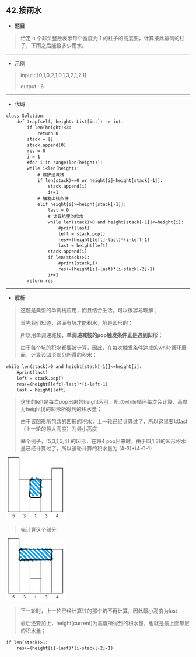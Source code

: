 42.接雨水
----------
- 题目
> 给定 n 个非负整数表示每个宽度为 1 的柱子的高度图，计算按此排列的柱子，下雨之后能接多少雨水。
>
----------
- 示例
> input : [0,1,0,2,1,0,1,3,2,1,2,1]
>
> output : 6
----------
 - 代码
>
    class Solution:
        def trap(self, height: List[int]) -> int:
            if len(height)<3:
                return 0
            stack = []
            stack.append(0)
            res = 0
            i = 1
            #for i in range(len(height)):
            while i<len(height):
                # 维护递减栈
                if len(stack)==0 or height[i]<height[stack[-1]]:
                    stack.append(i)
                    i+=1
                # 触发出栈条件
                elif height[i]>=height[stack[-1]]:
                    last = 0
                    # 计算坑里的积水
                    while len(stack)>0 and height[stack[-1]]<=height[i]:
                        #print(last)
                        left = stack.pop()
                        res+=(height[left]-last)*(i-left-1)
                        last = height[left]
                    stack.append(i)
                    if len(stack)>1:
                        #print(stack,i)
                        res+=(height[i]-last)*(i-stack[-2]-1)
                    i+=1
            return res

----------
- 解析
> 这题是典型的单调栈应用，而且结合生活，可以很容易理解；
>
> 首先我们知道，路面有坑才能积水，坑是凹形的；
>
> 所以用单调递减栈，**单调递减栈的pop触发条件正是遇到凹形**；
>
> 由于每个坑的积水都要被计算，因此，在每次触发条件达成的while循环里面，计算该凹形部分所得的积水；
>
    while len(stack)>0 and height[stack[-1]]<=height[i]:
        #print(last)
        left = stack.pop()
        res+=(height[left]-last)*(i-left-1)
        last = height[left]
> 这里的left是每次pop出来的height索引，所以while循环每次会计算，高度为height[i]的凹形所得到的积水量；
>
> 由于该凹形所包含的凹形的积水，上一轮已经计算过了，所以这里要以last（上一轮的最大高度）为最小高度
>
>
> 举个例子，[5,3,1,3,4] 的凹形，在将4 pop出来时，由于[3,1,3]的凹形积水量已经计算过了，所以该轮计算的积水量为 (4-3)*(4-0-1)
>
>
![42_1](../../../imgs/42_1.png "42_1")
> 先计算这个部分
>
![42_2](../../../imgs/42_2.png "42_2")
> 下一轮时，上一轮已经计算过的那个坑不再计算，因此最小高度为last
>
> 最后还要加上，height[current]为高度所得到的积水量，也就是最上面那层的积水量；
>
    if len(stack)>1:
        res+=(height[i]-last)*(i-stack[-2]-1)